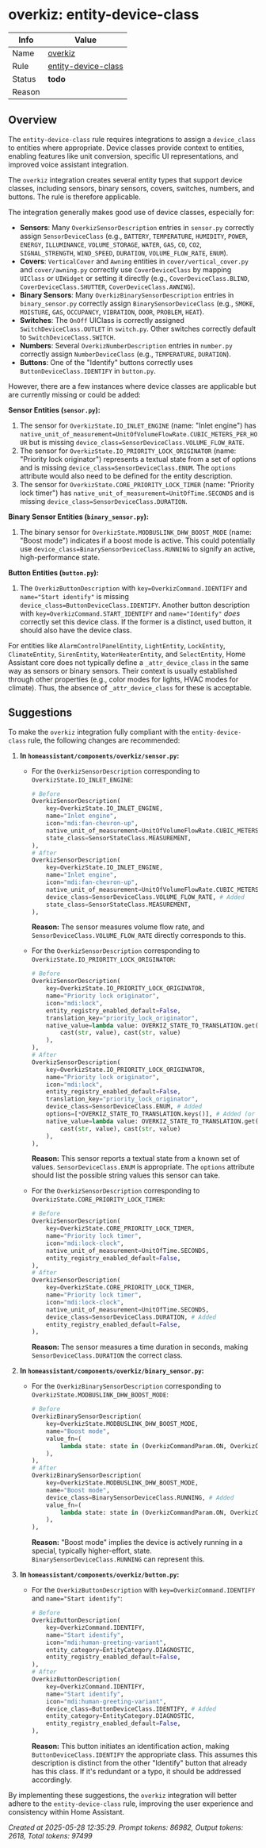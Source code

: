 # overkiz: entity-device-class

| Info   | Value                                                                    |
|--------|--------------------------------------------------------------------------|
| Name   | [overkiz](https://www.home-assistant.io/integrations/overkiz/) |
| Rule   | [entity-device-class](https://developers.home-assistant.io/docs/core/integration-quality-scale/rules/entity-device-class)                                                     |
| Status | **todo**                                       |
| Reason |                                                                          |

## Overview

The `entity-device-class` rule requires integrations to assign a `device_class` to entities where appropriate. Device classes provide context to entities, enabling features like unit conversion, specific UI representations, and improved voice assistant integration.

The `overkiz` integration creates several entity types that support device classes, including sensors, binary sensors, covers, switches, numbers, and buttons. The rule is therefore applicable.

The integration generally makes good use of device classes, especially for:
*   **Sensors**: Many `OverkizSensorDescription` entries in `sensor.py` correctly assign `SensorDeviceClass` (e.g., `BATTERY`, `TEMPERATURE`, `HUMIDITY`, `POWER`, `ENERGY`, `ILLUMINANCE`, `VOLUME_STORAGE`, `WATER`, `GAS`, `CO`, `CO2`, `SIGNAL_STRENGTH`, `WIND_SPEED`, `DURATION`, `VOLUME_FLOW_RATE`, `ENUM`).
*   **Covers**: `VerticalCover` and `Awning` entities in `cover/vertical_cover.py` and `cover/awning.py` correctly use `CoverDeviceClass` by mapping `UIClass` or `UIWidget` or setting it directly (e.g., `CoverDeviceClass.BLIND`, `CoverDeviceClass.SHUTTER`, `CoverDeviceClass.AWNING`).
*   **Binary Sensors**: Many `OverkizBinarySensorDescription` entries in `binary_sensor.py` correctly assign `BinarySensorDeviceClass` (e.g., `SMOKE`, `MOISTURE`, `GAS`, `OCCUPANCY`, `VIBRATION`, `DOOR`, `PROBLEM`, `HEAT`).
*   **Switches**: The `OnOff` UIClass is correctly assigned `SwitchDeviceClass.OUTLET` in `switch.py`. Other switches correctly default to `SwitchDeviceClass.SWITCH`.
*   **Numbers**: Several `OverkizNumberDescription` entries in `number.py` correctly assign `NumberDeviceClass` (e.g., `TEMPERATURE`, `DURATION`).
*   **Buttons**: One of the "Identify" buttons correctly uses `ButtonDeviceClass.IDENTIFY` in `button.py`.

However, there are a few instances where device classes are applicable but are currently missing or could be added:

**Sensor Entities (`sensor.py`):**
1.  The sensor for `OverkizState.IO_INLET_ENGINE` (name: "Inlet engine") has `native_unit_of_measurement=UnitOfVolumeFlowRate.CUBIC_METERS_PER_HOUR` but is missing `device_class=SensorDeviceClass.VOLUME_FLOW_RATE`.
2.  The sensor for `OverkizState.IO_PRIORITY_LOCK_ORIGINATOR` (name: "Priority lock originator") represents a textual state from a set of options and is missing `device_class=SensorDeviceClass.ENUM`. The `options` attribute would also need to be defined for the entity description.
3.  The sensor for `OverkizState.CORE_PRIORITY_LOCK_TIMER` (name: "Priority lock timer") has `native_unit_of_measurement=UnitOfTime.SECONDS` and is missing `device_class=SensorDeviceClass.DURATION`.

**Binary Sensor Entities (`binary_sensor.py`):**
1.  The binary sensor for `OverkizState.MODBUSLINK_DHW_BOOST_MODE` (name: "Boost mode") indicates if a boost mode is active. This could potentially use `device_class=BinarySensorDeviceClass.RUNNING` to signify an active, high-performance state.

**Button Entities (`button.py`):**
1.  The `OverkizButtonDescription` with `key=OverkizCommand.IDENTIFY` and `name="Start identify"` is missing `device_class=ButtonDeviceClass.IDENTIFY`. Another button description with `key=OverkizCommand.START_IDENTIFY` and `name="Identify"` *does* correctly set this device class. If the former is a distinct, used button, it should also have the device class.

For entities like `AlarmControlPanelEntity`, `LightEntity`, `LockEntity`, `ClimateEntity`, `SirenEntity`, `WaterHeaterEntity`, and `SelectEntity`, Home Assistant core does not typically define a `_attr_device_class` in the same way as sensors or binary sensors. Their context is usually established through other properties (e.g., color modes for lights, HVAC modes for climate). Thus, the absence of `_attr_device_class` for these is acceptable.

## Suggestions

To make the `overkiz` integration fully compliant with the `entity-device-class` rule, the following changes are recommended:

1.  **In `homeassistant/components/overkiz/sensor.py`:**
    *   For the `OverkizSensorDescription` corresponding to `OverkizState.IO_INLET_ENGINE`:
        ```python
        # Before
        OverkizSensorDescription(
            key=OverkizState.IO_INLET_ENGINE,
            name="Inlet engine",
            icon="mdi:fan-chevron-up",
            native_unit_of_measurement=UnitOfVolumeFlowRate.CUBIC_METERS_PER_HOUR,
            state_class=SensorStateClass.MEASUREMENT,
        ),
        # After
        OverkizSensorDescription(
            key=OverkizState.IO_INLET_ENGINE,
            name="Inlet engine",
            icon="mdi:fan-chevron-up",
            native_unit_of_measurement=UnitOfVolumeFlowRate.CUBIC_METERS_PER_HOUR,
            device_class=SensorDeviceClass.VOLUME_FLOW_RATE, # Added
            state_class=SensorStateClass.MEASUREMENT,
        ),
        ```
        **Reason:** The sensor measures volume flow rate, and `SensorDeviceClass.VOLUME_FLOW_RATE` directly corresponds to this.

    *   For the `OverkizSensorDescription` corresponding to `OverkizState.IO_PRIORITY_LOCK_ORIGINATOR`:
        ```python
        # Before
        OverkizSensorDescription(
            key=OverkizState.IO_PRIORITY_LOCK_ORIGINATOR,
            name="Priority lock originator",
            icon="mdi:lock",
            entity_registry_enabled_default=False,
            translation_key="priority_lock_originator",
            native_value=lambda value: OVERKIZ_STATE_TO_TRANSLATION.get(
                cast(str, value), cast(str, value)
            ),
        ),
        # After
        OverkizSensorDescription(
            key=OverkizState.IO_PRIORITY_LOCK_ORIGINATOR,
            name="Priority lock originator",
            icon="mdi:lock",
            entity_registry_enabled_default=False,
            translation_key="priority_lock_originator",
            device_class=SensorDeviceClass.ENUM, # Added
            options=[*OVERKIZ_STATE_TO_TRANSLATION.keys()], # Added (or a relevant subset)
            native_value=lambda value: OVERKIZ_STATE_TO_TRANSLATION.get(
                cast(str, value), cast(str, value)
            ),
        ),
        ```
        **Reason:** This sensor reports a textual state from a known set of values. `SensorDeviceClass.ENUM` is appropriate. The `options` attribute should list the possible string values this sensor can take.

    *   For the `OverkizSensorDescription` corresponding to `OverkizState.CORE_PRIORITY_LOCK_TIMER`:
        ```python
        # Before
        OverkizSensorDescription(
            key=OverkizState.CORE_PRIORITY_LOCK_TIMER,
            name="Priority lock timer",
            icon="mdi:lock-clock",
            native_unit_of_measurement=UnitOfTime.SECONDS,
            entity_registry_enabled_default=False,
        ),
        # After
        OverkizSensorDescription(
            key=OverkizState.CORE_PRIORITY_LOCK_TIMER,
            name="Priority lock timer",
            icon="mdi:lock-clock",
            native_unit_of_measurement=UnitOfTime.SECONDS,
            device_class=SensorDeviceClass.DURATION, # Added
            entity_registry_enabled_default=False,
        ),
        ```
        **Reason:** The sensor measures a time duration in seconds, making `SensorDeviceClass.DURATION` the correct class.

2.  **In `homeassistant/components/overkiz/binary_sensor.py`:**
    *   For the `OverkizBinarySensorDescription` corresponding to `OverkizState.MODBUSLINK_DHW_BOOST_MODE`:
        ```python
        # Before
        OverkizBinarySensorDescription(
            key=OverkizState.MODBUSLINK_DHW_BOOST_MODE,
            name="Boost mode",
            value_fn=(
                lambda state: state in (OverkizCommandParam.ON, OverkizCommandParam.PROG)
            ),
        ),
        # After
        OverkizBinarySensorDescription(
            key=OverkizState.MODBUSLINK_DHW_BOOST_MODE,
            name="Boost mode",
            device_class=BinarySensorDeviceClass.RUNNING, # Added
            value_fn=(
                lambda state: state in (OverkizCommandParam.ON, OverkizCommandParam.PROG)
            ),
        ),
        ```
        **Reason:** "Boost mode" implies the device is actively running in a special, typically higher-effort, state. `BinarySensorDeviceClass.RUNNING` can represent this.

3.  **In `homeassistant/components/overkiz/button.py`:**
    *   For the `OverkizButtonDescription` with `key=OverkizCommand.IDENTIFY` and `name="Start identify"`:
        ```python
        # Before
        OverkizButtonDescription(
            key=OverkizCommand.IDENTIFY,
            name="Start identify",
            icon="mdi:human-greeting-variant",
            entity_category=EntityCategory.DIAGNOSTIC,
            entity_registry_enabled_default=False,
        ),
        # After
        OverkizButtonDescription(
            key=OverkizCommand.IDENTIFY,
            name="Start identify",
            icon="mdi:human-greeting-variant",
            device_class=ButtonDeviceClass.IDENTIFY, # Added
            entity_category=EntityCategory.DIAGNOSTIC,
            entity_registry_enabled_default=False,
        ),
        ```
        **Reason:** This button initiates an identification action, making `ButtonDeviceClass.IDENTIFY` the appropriate class. This assumes this description is distinct from the other "Identify" button that already has this class. If it's redundant or a typo, it should be addressed accordingly.

By implementing these suggestions, the `overkiz` integration will better adhere to the `entity-device-class` rule, improving the user experience and consistency within Home Assistant.

_Created at 2025-05-28 12:35:29. Prompt tokens: 86982, Output tokens: 2618, Total tokens: 97499_

